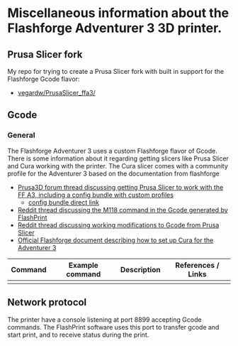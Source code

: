# Miscellaneous information about the Flashforge Adventurer 3 3D printer.

## Prusa Slicer fork
My repo for trying to create a Prusa Slicer fork with built in support for the Flashforge Gcode flavor:

* [vegardw/PrusaSlicer_ffa3/](https://github.com/vegardw/PrusaSlicer_ffa3/)

## Gcode

### General
The Flashforge Adventurer 3 uses a custom Flashforge flavor of Gcode. There is some information about it regarding getting slicers like Prusa Slicer and Cura working with the printer. The Cura slicer comes with a community profile for the Adventurer 3 based on the documentation from flashforge

* [Prusa3D forum thread discussing getting Prusa Slicer to work with the FF A3, including a config bundle with custom profiles](https://forum.prusa3d.com/forum/prusaslicer/has-anybody-successfully-used-prusa-slicer-with-the-flashforge-adventurer-3/)
  * [config bundle direct link](https://forum.prusa3d.com/wp-content/uploads/2023/03/PrusaSlicer_config_bundle.txt)
* [Reddit thread discussing the M118 command in the Gcode generated by FlashPrint](https://www.reddit.com/r/FlashForge/comments/v81y3g/m118_line_in_the_g_files/)
* [Reddit thread discussing working modifications to Gcode from Prusa Slicer](https://www.reddit.com/r/FlashForge/comments/fxo9z3/prusaslicer_adv_3_settings/)
* [Official Flashforge document describing how to set up Cura for the Adventurer 3](https://en.fss.flashforge.com/10000/software/59578ec5bff6b5671194cde932f0e99f.pdf)

| Command | Example command | Description | References / Links |
|-------- |---------------- |------------ |--------------------|
|         |                 |             |                    |

## Network protocol
The printer have a console listening at port 8899 accepting Gcode commands. The FlashPrint software uses this port to transfer gcode and start print, and to receive status during the print.
